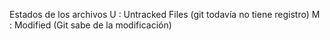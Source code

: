 Estados de los archivos
U : Untracked Files (git todavía no tiene registro)
M : Modified (Git sabe de la modificación)
